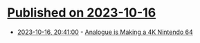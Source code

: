 # [Published on 2023-10-16](index.md)

* [2023-10-16, 20:41:00](https://games.slashdot.org/story/23/10/16/2025222/analogue-is-making-a-4k-nintendo-64?utm_source=rss1.0mainlinkanon&utm_medium=feed) - [Analogue is Making a 4K Nintendo 64](https://games.slashdot.org/story/23/10/16/2025222/analogue-is-making-a-4k-nintendo-64?utm_source=rss1.0mainlinkanon&utm_medium=feed)
